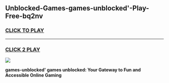 
## Unblocked-Games-games-unblocked'-Play-Free-bq2nv
<h3>
<a href="https://premium76.site?title=games-unblocked'&ref=12A">CLICK TO PLAY</a></h3>
<hr>

<h3>
<a href="https://premium76.site?title=games-unblocked'&ref=12A">CLICK 2 PLAY</a>
  
</h3>

<a href="https://premium76.site?title=games-unblocked'&ref=12A"><img src="https://clearcache.store/games.png"></a>


**games-unblocked' games unblocked: Your Gateway to Fun and Accessible Online Gaming**
